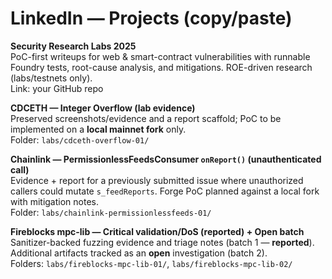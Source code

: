 # LinkedIn — Projects (copy/paste)

**Security Research Labs 2025**  
PoC-first writeups for web & smart-contract vulnerabilities with runnable Foundry tests, root-cause analysis, and mitigations. ROE-driven research (labs/testnets only).  
Link: your GitHub repo

**CDCETH — Integer Overflow (lab evidence)**  
Preserved screenshots/evidence and a report scaffold; PoC to be implemented on a **local mainnet fork** only.  
Folder: `labs/cdceth-overflow-01/`

**Chainlink — PermissionlessFeedsConsumer `onReport()` (unauthenticated call)**  
Evidence + report for a previously submitted issue where unauthorized callers could mutate `s_feedReports`. Forge PoC planned against a local fork with mitigation notes.  
Folder: `labs/chainlink-permissionlessfeeds-01/`

**Fireblocks mpc-lib — Critical validation/DoS (reported) + Open batch**  
Sanitizer-backed fuzzing evidence and triage notes (batch 1 — **reported**). Additional artifacts tracked as an **open** investigation (batch 2).  
Folders: `labs/fireblocks-mpc-lib-01/`, `labs/fireblocks-mpc-lib-02/`
